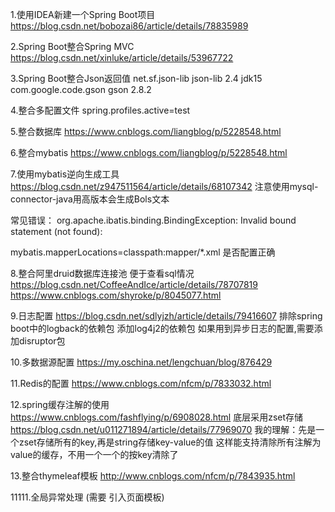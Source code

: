1.使用IDEA新建一个Spring Boot项目
https://blog.csdn.net/bobozai86/article/details/78835989

2.Spring Boot整合Spring MVC
https://blog.csdn.net/xinluke/article/details/53967722

3.Spring Boot整合Json返回值
<dependency>
	<groupId>net.sf.json-lib</groupId>
	<artifactId>json-lib</artifactId>
	<version>2.4</version>
	<classifier>jdk15</classifier>
</dependency>
<dependency>
	<groupId>com.google.code.gson</groupId>
	<artifactId>gson</artifactId>
	<version>2.8.2</version>
</dependency>

4.整合多配置文件
spring.profiles.active=test

5.整合数据库
https://www.cnblogs.com/liangblog/p/5228548.html

6.整合mybatis
https://www.cnblogs.com/liangblog/p/5228548.html

7.使用mybatis逆向生成工具
https://blog.csdn.net/z947511564/article/details/68107342
注意使用mysql-connector-java用高版本会生成Bols文本

常见错误：
org.apache.ibatis.binding.BindingException: Invalid bound statement (not found):

mybatis.mapperLocations=classpath:mapper/*.xml  是否配置正确

8.整合阿里druid数据库连接池  便于查看sql情况
https://blog.csdn.net/CoffeeAndIce/article/details/78707819
https://www.cnblogs.com/shyroke/p/8045077.html

9.日志配置
https://blog.csdn.net/sdlyjzh/article/details/79416607
排除spring boot中的logback的依赖包
添加log4j2的依赖包
如果用到异步日志的配置,需要添加disruptor包

10.多数据源配置
https://my.oschina.net/lengchuan/blog/876429

11.Redis的配置
https://www.cnblogs.com/nfcm/p/7833032.html
    
12.spring缓存注解的使用
https://www.cnblogs.com/fashflying/p/6908028.html
    底层采用zset存储
        https://blog.csdn.net/u011271894/article/details/77969070
        我的理解：先是一个zset存储所有的key,再是string存储key-value的值
        这样能支持清除所有注解为value的缓存，不用一个一个的按key清除了
               
13.整合thymeleaf模板
http://www.cnblogs.com/nfcm/p/7843935.html

11111.全局异常处理 (需要 引入页面模板)
